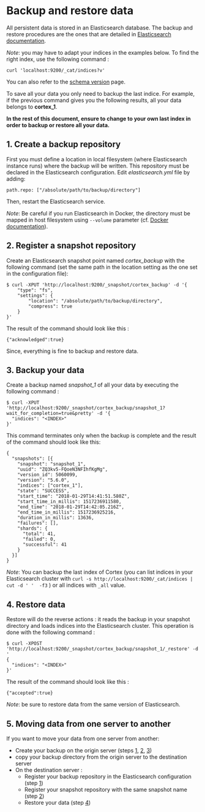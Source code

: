 # Backup and restore data
All persistent data is stored in an Elasticsearch database. The backup and
restore procedures are the ones that are detailed in
[Elasticsearch documentation](https://www.elastic.co/guide/en/elasticsearch/reference/current/modules-snapshots.html).

_Note_: you may have to adapt your indices in the examples below. To find the
right index, use the following command :

```
curl 'localhost:9200/_cat/indices?v'
```

You can also refer to the [schema version](schema_version.md) page.

To save all your data you only need to backup the last indice. For example, if
the previous command gives you the following results, all your data belongs to
**cortex_1**.



**In the rest of this document, ensure to change <INDEX> to your own last index
in order to backup or restore all your data.**


## 1. Create a backup repository

First you must define a location in local filesystem (where Elasticsearch
instance runs) where the backup will be written. This repository must be
declared in the Elasticsearch configuration. Edit _elasticsearch.yml_ file by
adding:

```
path.repo: ["/absolute/path/to/backup/directory"]
```

Then, restart the Elasticsearch service.


_Note_: Be careful if you run Elasticsearch in Docker, the directory must be
mapped in host filesystem using `--volume`
parameter (cf. [Docker documentation](https://docs.docker.com/engine/tutorials/dockervolumes/)).


## 2. Register a snapshot repository

Create an Elasticsearch snapshot point named *cortex_backup* with the following
command (set the same path in the location setting as the one set in the
configuration file):

```
$ curl -XPUT 'http://localhost:9200/_snapshot/cortex_backup' -d '{
    "type": "fs",
    "settings": {
        "location": "/absolute/path/to/backup/directory",
        "compress": true
    }
}'
```

The result of the command should look like this :

```
{"acknowledged":true}
```

Since, everything is fine to backup and restore data.


## 3. Backup your data

Create a backup named *snapshot_1* of all your data by executing the following
command :

```
$ curl -XPUT 'http://localhost:9200/_snapshot/cortex_backup/snapshot_1?wait_for_completion=true&pretty' -d '{
  "indices": "<INDEX>"
}'
```
This command terminates only when the backup is complete and the result of the command should look like this:

```
{
  "snapshots": [{
    "snapshot": "snapshot_1",
    "uuid": "ZQ3kv5-FQoeN3NFIhfKgMg",
    "version_id": 5060099,
    "version": "5.6.0",
    "indices": ["cortex_1"],
    "state": "SUCCESS",
    "start_time": "2018-01-29T14:41:51.580Z",
    "start_time_in_millis": 1517236911580,
    "end_time": "2018-01-29T14:42:05.216Z",
    "end_time_in_millis": 1517236925216,
    "duration_in_millis": 13636,
    "failures": [],
    "shards": {
      "total": 41,
      "failed": 0,
      "successful": 41
    }
  }]
}
```


_Note_:
You can backup the last index of Cortex (you can list indices in your
Elasticsearch cluster with
`curl -s http://localhost:9200/_cat/indices | cut -d ' '  -f3` ) or all indices
with `_all` value.


## 4. Restore data

Restore will do the reverse actions : it reads the backup in your snapshot
directory and loads indices into the Elasticsearch
cluster. This operation is done with the following command :
```
$ curl -XPOST 'http://localhost:9200/_snapshot/cortex_backup/snapshot_1/_restore' -d '
{
  "indices": "<INDEX>"
}'
```

The result of the command should look like this :

```
{"accepted":true}
```

_Note_: be sure to restore data from the same version of Elasticsearch.


## 5. Moving data from one server to another

If you want to move your data from one server from another:
- Create your backup on the origin server (steps [1](1__create_a_backup_repository), [2](2__register_a_snapshot_repository), [3](3__backup_your_data))
- copy your backup directory from the origin server to the destination server
- On the destination server :
    - Register your backup repository in the Elasticsearch configuration (step [1](1__create_a_backup_repository))
    - Register your snapshot repository with the same snapshot name (step [2](2__register_a_snapshot_repository))
    - Restore your data (step [4](4__restore_data))
